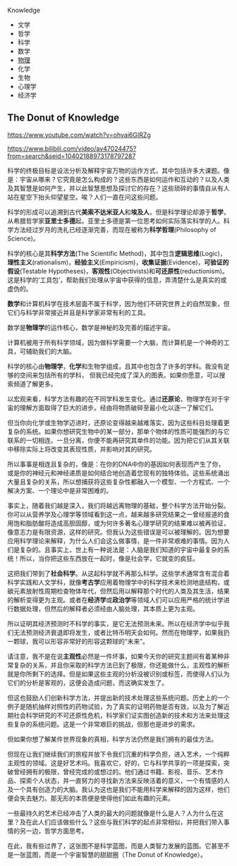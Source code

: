 Knowledge

* 文学
* 哲学
* 科学
* 数学
* [物理](物理)
* 化学
* 生物
* 心理学
* 经济学



## The Donut of Knowledge

https://www.youtube.com/watch?v=ohyai6GIRZg

https://www.bilibili.com/video/av47024475?from=search&seid=10402188973178797287



科学的终极目标是设法分析及解释宇宙万物的运作方式，其中包括许多大课题。像是：宇宙从哪来？它究竟是怎么构成的？这些东西是如何运作和互动的？以及人类及其智慧是如何产生，并以此智慧思想及探讨它的存在？这些琐碎的事情自从有人站在星空下抬头仰望星空。唉？人们一直在问这些问题。

科学的形成可以追溯到古代**美索不达米亚人**和**埃及人**，但是科学理论却源于**哲学**，从希腊哲学家**亚里士多德**起。亚里士多德是第一位思考如何实际落实科学的人。科学方法经过岁月的洗礼已经逐渐完善，而现在被称为**科学哲理**(Philosophy of Science)。

科学的核心是其**科学方法**(The Scientific Method)，其中包含**逻辑思维**(Logic)，**理性主义**(rationalism)，**经验主义**(Empiricism)，**收集证据**(Evidence)，**可验证的假设**(Testable Hypotheses)，**客观性**(Objectivists)和**可还原性**(reductionism)。这是科学的‘工具包’，帮助我们处理从宇宙中获得的信息，弄清楚什么是真实的或虚伪的。

**数学**和计算机科学在技术层面不属于科学，因为他们不研究世界上的自然现象，但它们与科学非常接近并且是科学家非常有利的工具。

数学是**物理学**的运作核心，数学是神秘的及完善的描述宇宙。

计算机被用于所有科学领域，因为做科学需要一个大脑，而计算机是一个神奇的工具，可辅助我们的大脑。

科学的核心由**物理学**，**化学**和生物学组成，且其中也包含了许多的学科。我没有足够的空间来包括所有的学科， 但我已经完成了深入的图表。如果你愿意，可以搜索频道了解更多。

以宏观来看，科学方法有趣的在不同学科发生变化。通过**还原论**，物理学在对于宇宙的理解方面取得了巨大的进步。经由将物质破碎至最小化以逐一了解它们。

但当你向化学或生物学迈进时，还原论变得越来越难落实，因为这些科目处理着更复杂的系统。如果你想研究生物中的某一部分，那单个物体的性质可能强烈的与它联系的一切相连。一旦分离，你便不能再研究其单件的功能。因为把它们从其关联中移除实际上将改变其表现性质，并影响对其的研究。

所以事事是相连且复杂的，像是：在你的DNA中你的基因如何表现而产生了你，或是你的神经元和神经递质是如何结合地创造着您现有的独特体验。这些系统涌出大量且复杂的关系，所以想捕获将这些复杂性都融入一个模型、一个方程式、一个解决方案、一个理论中是非常困难的。

事实上，随着我们越是深入，我们将越远离物理的基础，整个科学方法开始分裂。你可以从营养学及心理学等领域看到这一点，越来越多研究结果之一曾经报道的食用饱和脂肪酸将造成高胆固醇，或为何许多著名心理学研究的结果难以被再验证，像意志力是有限资源，这样的研究。但我认为这些错误是可以被理解的。因为想要应用科学理论来解释，为什么人们会这么做事情，是一件非常艰难的事情。因为人们是复杂的。且事实上，世上有一种说法是：人脑是我们知道的宇宙中最复杂的系统！所以，当你把这些东西放在一起时，像是社会学，它就变的疯狂。

这把我们带到了**社会科学**。从这起科学就不再那么科学。这些学术通常含有混合着科学实践和人文学科，就像**考古学**应用着物理学中的科学技术来检测地底结构，或碳元素放射性周期检查物体年代，但然后用以解释那个时代的人类及其生活，结果的解析变得更为主观。或者在**经济学**或**政治学**等领域人们可以应用严格的统计学进行数据处理，但然后的解释者必须经由人脑处理，其本质上更为主观。

所以证明其经济预测时不科学的事实，是它无法预测未来。所以在经济学中似乎我们无法预测经济衰退即将发生，或者比特币明天会如何。然而在物理学，如果我扔一颗球，我可以形容非常好的形容这颗球的“未来”。

请注意，我不是在说**主观性**必然是一件坏事，如果今天你的研究主题间有着某种非常复杂的关系，并且你采取的科学方法已到了极限，你还能做什么，主观性的解析就是你所剩下的选择。但是如果这些主观的分析没被识别或标签，而使得人们认为它们的分析是客观的，这便会造成问题，而这确实发生了。

但这也鼓励人们创新科学方法，并提出新的技术处理这些系统问题。历史上的一个例子是随机抽样对照性的药物试验，为了真实的证明药物是否有效，以及为了解近期社会科学研究的不可还原性危机，科学家们证实图创造新的技术和方法来处理这些复杂的系统问题。这是一个非常艰巨的挑战，但那也是进步的需求。

但如果你想了解某件世界现象的真相，科学方法仍然是我们拥有的最佳方法。

但现在让我们继续我们的旅程并放下令我们沉重的科学负担，进入艺术，一个纯粹主观性的领域。这是好艺术吗。我喜欢它，好的，它与科学共享的一项是探索，突破曾经拥有的极限，曾经完成的或想过的。他们通过书籍、影视、音乐、艺术作品、探索个人状态，并一直努力的寻找新方法来反映活着的意义，一个有情感的人及一个具有创造力的大脑。我认为这也是我们不能用科学来解释的因为这样，他们便会失去魅力。那无形的本质便是使得他们如此有趣的元素。

一些最持久的艺术已经冲击了人类的最大的问题就像是什么是人？人为什么在这里？及在此人们应该做些什么？这些与我们科学的起点非常相似，并把我们带入事情的另一边，哲学方面思考。

在此，我有些过界了，这张图不是科学蓝图，而是人类智力发展的蓝图。它甚至不是一张蓝图，而是一个宇宙智慧的甜甜圈（The Donut of Knowledge）。 

